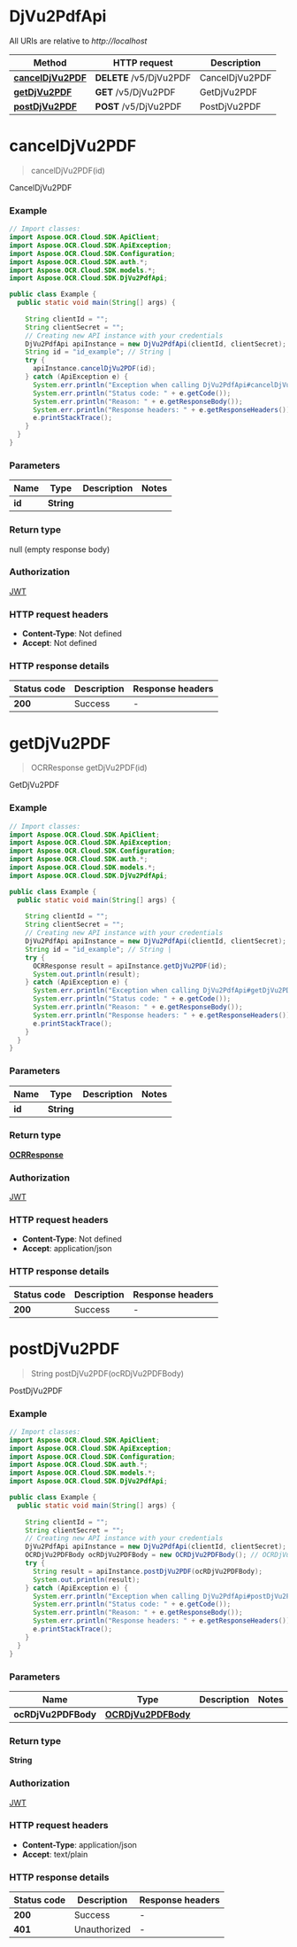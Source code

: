 # DjVu2PdfApi

All URIs are relative to *http://localhost*

| Method | HTTP request | Description |
|------------- | ------------- | -------------|
| [**cancelDjVu2PDF**](DjVu2PdfApi.md#cancelDjVu2PDF) | **DELETE** /v5/DjVu2PDF | CancelDjVu2PDF |
| [**getDjVu2PDF**](DjVu2PdfApi.md#getDjVu2PDF) | **GET** /v5/DjVu2PDF | GetDjVu2PDF |
| [**postDjVu2PDF**](DjVu2PdfApi.md#postDjVu2PDF) | **POST** /v5/DjVu2PDF | PostDjVu2PDF |


<a name="cancelDjVu2PDF"></a>
# **cancelDjVu2PDF**
> cancelDjVu2PDF(id)

CancelDjVu2PDF

### Example
```java
// Import classes:
import Aspose.OCR.Cloud.SDK.ApiClient;
import Aspose.OCR.Cloud.SDK.ApiException;
import Aspose.OCR.Cloud.SDK.Configuration;
import Aspose.OCR.Cloud.SDK.auth.*;
import Aspose.OCR.Cloud.SDK.models.*;
import Aspose.OCR.Cloud.SDK.DjVu2PdfApi;

public class Example {
  public static void main(String[] args) {
    
    String clientId = "";
    String clientSecret = "";
    // Creating new API instance with your credentials
    DjVu2PdfApi apiInstance = new DjVu2PdfApi(clientId, clientSecret);
    String id = "id_example"; // String | 
    try {
      apiInstance.cancelDjVu2PDF(id);
    } catch (ApiException e) {
      System.err.println("Exception when calling DjVu2PdfApi#cancelDjVu2PDF");
      System.err.println("Status code: " + e.getCode());
      System.err.println("Reason: " + e.getResponseBody());
      System.err.println("Response headers: " + e.getResponseHeaders());
      e.printStackTrace();
    }
  }
}
```

### Parameters

| Name | Type | Description  | Notes |
|------------- | ------------- | ------------- | -------------|
| **id** | **String**|  | |

### Return type

null (empty response body)

### Authorization

[JWT](../README.md#JWT)

### HTTP request headers

 - **Content-Type**: Not defined
 - **Accept**: Not defined

### HTTP response details
| Status code | Description | Response headers |
|-------------|-------------|------------------|
| **200** | Success |  -  |

<a name="getDjVu2PDF"></a>
# **getDjVu2PDF**
> OCRResponse getDjVu2PDF(id)

GetDjVu2PDF

### Example
```java
// Import classes:
import Aspose.OCR.Cloud.SDK.ApiClient;
import Aspose.OCR.Cloud.SDK.ApiException;
import Aspose.OCR.Cloud.SDK.Configuration;
import Aspose.OCR.Cloud.SDK.auth.*;
import Aspose.OCR.Cloud.SDK.models.*;
import Aspose.OCR.Cloud.SDK.DjVu2PdfApi;

public class Example {
  public static void main(String[] args) {
    
    String clientId = "";
    String clientSecret = "";
    // Creating new API instance with your credentials
    DjVu2PdfApi apiInstance = new DjVu2PdfApi(clientId, clientSecret);
    String id = "id_example"; // String | 
    try {
      OCRResponse result = apiInstance.getDjVu2PDF(id);
      System.out.println(result);
    } catch (ApiException e) {
      System.err.println("Exception when calling DjVu2PdfApi#getDjVu2PDF");
      System.err.println("Status code: " + e.getCode());
      System.err.println("Reason: " + e.getResponseBody());
      System.err.println("Response headers: " + e.getResponseHeaders());
      e.printStackTrace();
    }
  }
}
```

### Parameters

| Name | Type | Description  | Notes |
|------------- | ------------- | ------------- | -------------|
| **id** | **String**|  | |

### Return type

[**OCRResponse**](OCRResponse.md)

### Authorization

[JWT](../README.md#JWT)

### HTTP request headers

 - **Content-Type**: Not defined
 - **Accept**: application/json

### HTTP response details
| Status code | Description | Response headers |
|-------------|-------------|------------------|
| **200** | Success |  -  |

<a name="postDjVu2PDF"></a>
# **postDjVu2PDF**
> String postDjVu2PDF(ocRDjVu2PDFBody)

PostDjVu2PDF

### Example
```java
// Import classes:
import Aspose.OCR.Cloud.SDK.ApiClient;
import Aspose.OCR.Cloud.SDK.ApiException;
import Aspose.OCR.Cloud.SDK.Configuration;
import Aspose.OCR.Cloud.SDK.auth.*;
import Aspose.OCR.Cloud.SDK.models.*;
import Aspose.OCR.Cloud.SDK.DjVu2PdfApi;

public class Example {
  public static void main(String[] args) {
    
    String clientId = "";
    String clientSecret = "";
    // Creating new API instance with your credentials
    DjVu2PdfApi apiInstance = new DjVu2PdfApi(clientId, clientSecret);
    OCRDjVu2PDFBody ocRDjVu2PDFBody = new OCRDjVu2PDFBody(); // OCRDjVu2PDFBody | 
    try {
      String result = apiInstance.postDjVu2PDF(ocRDjVu2PDFBody);
      System.out.println(result);
    } catch (ApiException e) {
      System.err.println("Exception when calling DjVu2PdfApi#postDjVu2PDF");
      System.err.println("Status code: " + e.getCode());
      System.err.println("Reason: " + e.getResponseBody());
      System.err.println("Response headers: " + e.getResponseHeaders());
      e.printStackTrace();
    }
  }
}
```

### Parameters

| Name | Type | Description  | Notes |
|------------- | ------------- | ------------- | -------------|
| **ocRDjVu2PDFBody** | [**OCRDjVu2PDFBody**](OCRDjVu2PDFBody.md)|  | |

### Return type

**String**

### Authorization

[JWT](../README.md#JWT)

### HTTP request headers

 - **Content-Type**: application/json
 - **Accept**: text/plain

### HTTP response details
| Status code | Description | Response headers |
|-------------|-------------|------------------|
| **200** | Success |  -  |
| **401** | Unauthorized |  -  |

